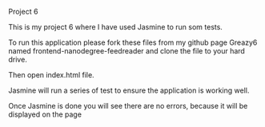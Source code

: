Project 6

This is my project 6 where I have used Jasmine to run som tests.

To run this application please fork these files from my github page Greazy6 named frontend-nanodegree-feedreader and clone the file to your hard drive.

Then open index.html file.

Jasmine will run a series of test to ensure the application is working well.

Once Jasmine is done you will see there are no errors, because it will be displayed on the page


